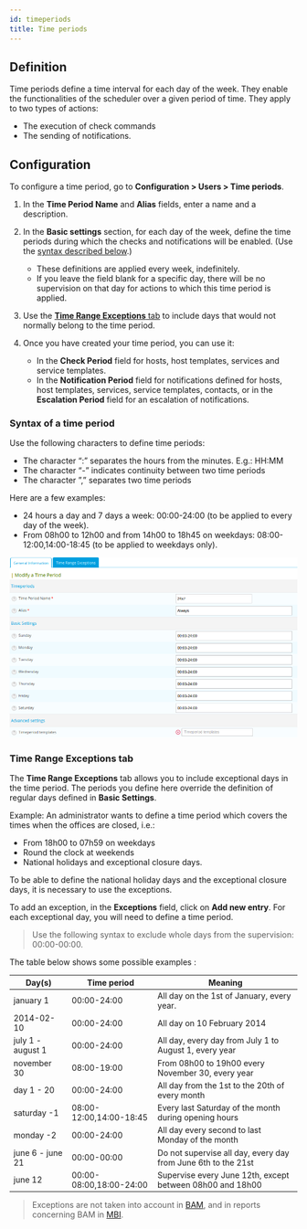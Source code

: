 ```yaml
---
id: timeperiods
title: Time periods
---
```


## Definition

Time periods define a time interval for each day of the week. They enable the functionalities of the scheduler over a given period of time. They apply to two types of actions:

* The execution of check commands
* The sending of notifications.

## Configuration

To configure a time period, go to **Configuration \> Users \> Time periods**.

1. In the **Time Period Name** and **Alias** fields, enter a name and a description.

2. In the **Basic settings** section, for each day of the week, define the time periods during which the checks and notifications will be enabled. (Use the [syntax described below](#syntax-of-a-time-period).) 

    - These definitions are applied every week, indefinitely.
    - If you leave the field blank for a specific day, there will be no supervision on that day for actions to which this time period is applied.

3. Use the [**Time Range Exceptions** tab](#time-range-exceptions-tab) to include days that would not normally belong to the time period.

4. Once you have created your time period, you can use it:
    - In the **Check Period** field for hosts, host templates, services and service templates.
    - In the **Notification Period** field for notifications defined for hosts, host templates, services, service templates, contacts, or in the **Escalation Period** field for an escalation of notifications. 

### Syntax of a time period

Use the following characters to define time periods:

* The character “:” separates the hours from the minutes. E.g.: HH:MM
* The character “-” indicates continuity between two time periods
* The character ”,” separates two time periods

Here are a few examples:

* 24 hours a day and 7 days a week: 00:00-24:00 (to be applied to every day of the week).
* From 08h00 to 12h00 and from 14h00 to 18h45 on weekdays: 08:00-12:00,14:00-18:45 (to be applied to weekdays only).

![image](../../assets/configuration/05timeperiod.png)

### Time Range Exceptions tab

The **Time Range Exceptions** tab allows you to include exceptional days in the time period. The periods you define here override the definition of regular days defined in **Basic Settings**.

Example: An administrator wants to define a time period which covers the times when the offices are closed, i.e.:

* From 18h00 to 07h59 on weekdays
* Round the clock at weekends
* National holidays and exceptional closure days.

To be able to define the national holiday days and the exceptional closure days, it is necessary to use the exceptions.

To add an exception, in the **Exceptions** field, click on **Add new entry**. For each exceptional day, you will need to define a time period. 

> Use the following syntax to exclude whole days from the supervision: 00:00-00:00.

The table below shows some possible examples :

| Day(s)            | Time period             | Meaning                                                   |
| ----------------- | ----------------------- | --------------------------------------------------------- |
| january 1         | 00:00-24:00             | All day on the 1st of January, every year.                |
| 2014-02-10        | 00:00-24:00             | All day on 10 February 2014                               |
| july 1 - august 1 | 00:00-24:00             | All day, every day from July 1 to August 1, every year    |
| november 30       | 08:00-19:00             | From 08h00 to 19h00 every November 30, every year         |
| day 1 - 20        | 00:00-24:00             | All day from the 1st to the 20th of every month           |
| saturday -1       | 08:00-12:00,14:00-18:45 | Every last Saturday of the month during opening hours     |
| monday -2         | 00:00-24:00             | All day every second to last Monday of the month          |
| june 6 - june 21  | 00:00-00:00             | Do not supervise all day, every day from June 6th to the 21st        |
| june 12           | 00:00-08:00,18:00-24:00 | Supervise every June 12th, except between 08h00 and 18h00 |

> Exceptions are not taken into account in [BAM](../../service-mapping/introduction.md), and in reports concerning BAM in [MBI](../../reporting/introduction.md).
